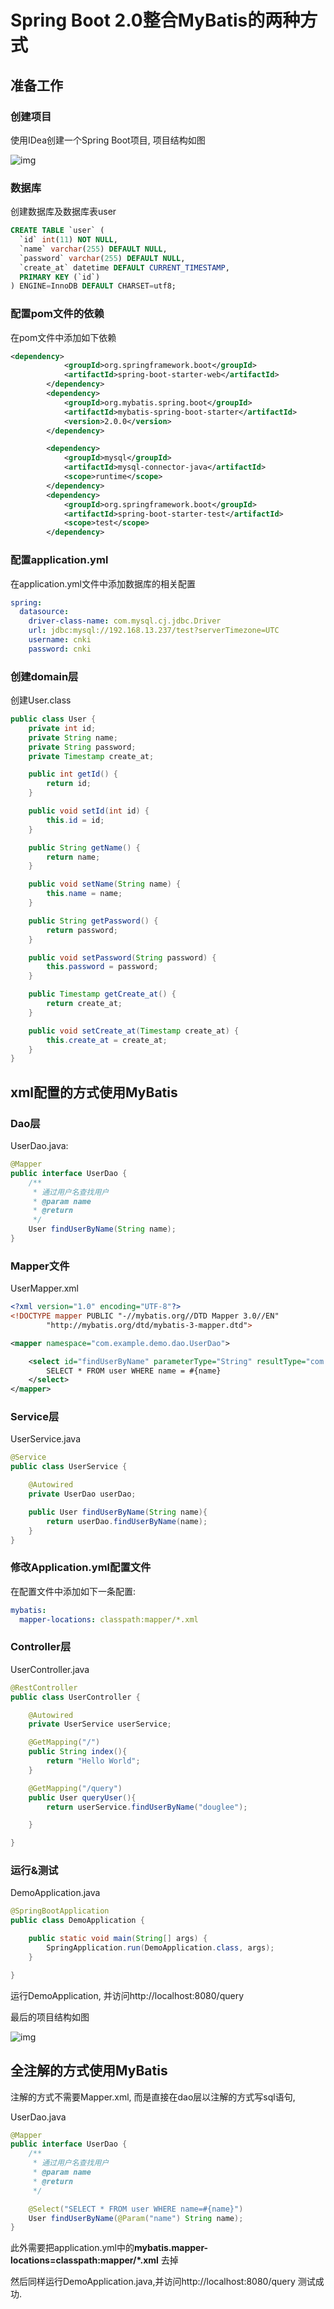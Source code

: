 # Spring Boot 2.0整合MyBatis的两种方式

## 准备工作

### 创建项目

使用IDea创建一个Spring Boot项目, 项目结构如图

![img](..\images\spring_boot2\1.png)

### 数据库

创建数据库及数据库表user

```sql
CREATE TABLE `user` (
  `id` int(11) NOT NULL,
  `name` varchar(255) DEFAULT NULL,
  `password` varchar(255) DEFAULT NULL,
  `create_at` datetime DEFAULT CURRENT_TIMESTAMP,
  PRIMARY KEY (`id`)
) ENGINE=InnoDB DEFAULT CHARSET=utf8;
```



### 配置pom文件的依赖

在pom文件中添加如下依赖

```xml
<dependency>
            <groupId>org.springframework.boot</groupId>
            <artifactId>spring-boot-starter-web</artifactId>
        </dependency>
        <dependency>
            <groupId>org.mybatis.spring.boot</groupId>
            <artifactId>mybatis-spring-boot-starter</artifactId>
            <version>2.0.0</version>
        </dependency>

        <dependency>
            <groupId>mysql</groupId>
            <artifactId>mysql-connector-java</artifactId>
            <scope>runtime</scope>
        </dependency>
        <dependency>
            <groupId>org.springframework.boot</groupId>
            <artifactId>spring-boot-starter-test</artifactId>
            <scope>test</scope>
        </dependency>
```



### 配置application.yml

在application.yml文件中添加数据库的相关配置

```yml
spring:
  datasource:
    driver-class-name: com.mysql.cj.jdbc.Driver
    url: jdbc:mysql://192.168.13.237/test?serverTimezone=UTC
    username: cnki
    password: cnki
```



### 创建domain层

创建User.class

```java
public class User {
    private int id;
    private String name;
    private String password;
    private Timestamp create_at;

    public int getId() {
        return id;
    }

    public void setId(int id) {
        this.id = id;
    }

    public String getName() {
        return name;
    }

    public void setName(String name) {
        this.name = name;
    }

    public String getPassword() {
        return password;
    }

    public void setPassword(String password) {
        this.password = password;
    }

    public Timestamp getCreate_at() {
        return create_at;
    }

    public void setCreate_at(Timestamp create_at) {
        this.create_at = create_at;
    }
}
```



## xml配置的方式使用MyBatis

### Dao层

UserDao.java:

```java
@Mapper
public interface UserDao {
    /**
     * 通过用户名查找用户
     * @param name
     * @return
     */
    User findUserByName(String name);
}
```



### Mapper文件

UserMapper.xml

```xml
<?xml version="1.0" encoding="UTF-8"?>
<!DOCTYPE mapper PUBLIC "-//mybatis.org//DTD Mapper 3.0//EN"
        "http://mybatis.org/dtd/mybatis-3-mapper.dtd">

<mapper namespace="com.example.demo.dao.UserDao">

    <select id="findUserByName" parameterType="String" resultType="com.example.demo.domain.User">
        SELECT * FROM user WHERE name = #{name}
    </select>
</mapper>
```



### Service层

UserService.java

```java
@Service
public class UserService {

    @Autowired
    private UserDao userDao;

    public User findUserByName(String name){
        return userDao.findUserByName(name);
    }
}
```

### 修改Application.yml配置文件

在配置文件中添加如下一条配置:

```yml
mybatis:
  mapper-locations: classpath:mapper/*.xml
```



### Controller层

UserController.java

```java
@RestController
public class UserController {

    @Autowired
    private UserService userService;

    @GetMapping("/")
    public String index(){
        return "Hello World";
    }

    @GetMapping("/query")
    public User queryUser(){
        return userService.findUserByName("douglee");

    }

}
```

### 运行&测试

DemoApplication.java

```java
@SpringBootApplication
public class DemoApplication {

    public static void main(String[] args) {
        SpringApplication.run(DemoApplication.class, args);
    }

}
```

运行DemoApplication, 并访问http://localhost:8080/query

最后的项目结构如图

![img](..\images\spring_boot2\2.png)

## 全注解的方式使用MyBatis

注解的方式不需要Mapper.xml, 而是直接在dao层以注解的方式写sql语句,

UserDao.java

```java
@Mapper
public interface UserDao {
    /**
     * 通过用户名查找用户
     * @param name
     * @return
     */

    @Select("SELECT * FROM user WHERE name=#{name}")
    User findUserByName(@Param("name") String name);
}
```

此外需要把application.yml中的**mybatis.mapper-locations=classpath:mapper/*.xml** 去掉

然后同样运行DemoApplication.java,并访问http://localhost:8080/query  测试成功.

